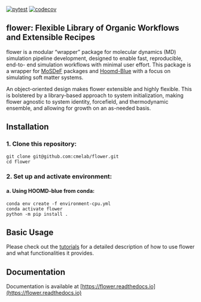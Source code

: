 [![pytest](https://github.com/cmelab/flower/actions/workflows/pytest.yml/badge.svg)](https://github.com/cmelab/flower/actions/workflows/pytest.yml)
[![codecov](https://codecov.io/gh/cmelab/flower/branch/main/graph/badge.svg?token=86LY9WHSH6)](https://codecov.io/gh/cmelab/flower)
## flower: Flexible Library of Organic Workflows and Extensible Recipes
flower is a modular “wrapper” package for molecular dynamics (MD)
simulation pipeline development, designed to enable fast, reproducible,
end-to- end simulation workflows with minimal user effort. This package is a
wrapper for [MoSDeF](https://github.com/mosdef-hub) packages and
[Hoomd-Blue](https://github.com/glotzerlab/hoomd-blue) with a focus on
simulating soft matter systems.

An object-oriented design makes flower extensible and highly flexible.
This is bolstered by a library-based approach to system initialization, making
flower agnostic to system identity, forcefield, and thermodynamic
ensemble, and allowing for growth on an as-needed basis.



## Installation

### 1. Clone this repository: ###

```
git clone git@github.com:cmelab/flower.git
cd flower
```

### 2. Set up and activate environment: ###
#### a. Using HOOMD-blue from conda:
```
conda env create -f environment-cpu.yml
conda activate flower
python -m pip install .
```

## Basic Usage
Please check out the [tutorials](tutorials) for a detailed description of
how to use flower and what functionalities it provides.

## Documentation
Documentation is available at [https://flower.readthedocs.io](https://flower.readthedocs.io)

[//]: # (#### Using the built in molecules, systems and forcefields:)

[//]: # (README, documentation and tutorials are a work in progress.)
